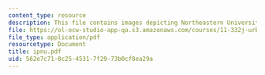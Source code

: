 ```yaml
---
content_type: resource
description: This file contains images depicting Northeastern University.
file: https://ol-ocw-studio-app-qa.s3.amazonaws.com/courses/11-332j-urban-design-fall-2003/562e7c710c2545317f2973b0cf8ea29a_ipnu.pdf
file_type: application/pdf
resourcetype: Document
title: ipnu.pdf
uid: 562e7c71-0c25-4531-7f29-73b0cf8ea29a
---
```

